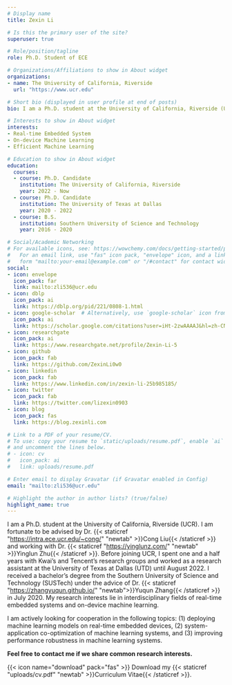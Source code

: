 ```yaml
---
# Display name
title: Zexin Li

# Is this the primary user of the site?
superuser: true

# Role/position/tagline
role: Ph.D. Student of ECE

# Organizations/Affiliations to show in About widget
organizations:
- name: The University of California, Riverside
  url: "https://www.ucr.edu"

# Short bio (displayed in user profile at end of posts)
bio: I am a Ph.D. student at the University of California, Riverside (UCR). I am fortunate to be advised by Dr. Cong Liu and working with Dr. Yinglun Zhu. Before joining UCR, I spent one and a half years with Kwai’s and Tencent’s research groups and worked as a research assistant at the University of Texas at Dallas (UTD) until August 2022. I received a bachelor’s degree from the Southern University of Science and Technology (SUSTech) under the advice of Dr. Yuqun Zhang in July 2020. My research interests include but are not limited to the interdisciplinary fields of real-time embedded systems and on-device machine learning. I am actively looking for cooperation in the following topics - (1) deploying machine learning models on real-time embedded devices, (2) system-application co-optimization of machine learning systems, and (3) improving performance robustness in machine learning systems. Feel free to contact me if we share common research interests.

# Interests to show in About widget
interests:
- Real-time Embedded System
- On-device Machine Learning
- Efficient Machine Learning

# Education to show in About widget
education:
  courses:
  - course: Ph.D. Candidate
    institution: The University of California, Riverside
    year: 2022 - Now
  - course: Ph.D. Candidate
    institution: The University of Texas at Dallas
    year: 2020 - 2022
  - course: B.S.
    institution: Southern University of Science and Technology
    year: 2016 - 2020

# Social/Academic Networking
# For available icons, see: https://wowchemy.com/docs/getting-started/page-builder/#icons
#   For an email link, use "fas" icon pack, "envelope" icon, and a link in the
#   form "mailto:your-email@example.com" or "/#contact" for contact widget.
social:
- icon: envelope
  icon_pack: far
  link: mailto:zli536@ucr.edu
- icon: dblp
  icon_pack: ai
  link: https://dblp.org/pid/221/0808-1.html
- icon: google-scholar  # Alternatively, use `google-scholar` icon from `ai` icon pack
  icon_pack: ai
  link: https://scholar.google.com/citations?user=iHt-2zwAAAAJ&hl=zh-CN
- icon: researchgate
  icon_pack: ai
  link: https://www.researchgate.net/profile/Zexin-Li-5
- icon: github
  icon_pack: fab
  link: https://github.com/ZexinLi0w0
- icon: linkedin
  icon_pack: fab
  link: https://www.linkedin.com/in/zexin-li-25b985185/
- icon: twitter
  icon_pack: fab
  link: https://twitter.com/lizexin0903
- icon: blog
  icon_pack: fas
  link: https://blog.zexinli.com

# Link to a PDF of your resume/CV.
# To use: copy your resume to `static/uploads/resume.pdf`, enable `ai` icons in `params.toml`, 
# and uncomment the lines below.
# - icon: cv
#   icon_pack: ai
#   link: uploads/resume.pdf

# Enter email to display Gravatar (if Gravatar enabled in Config)
email: "mailto:zli536@ucr.edu"

# Highlight the author in author lists? (true/false)
highlight_name: true
---
```

I am a Ph.D. student at the University of California, Riverside (UCR). I am fortunate to be advised by Dr. {{< staticref "https://intra.ece.ucr.edu/~cong/" "newtab" >}}Cong Liu{{< /staticref >}} and working with Dr. {{< staticref "https://yinglunz.com/" "newtab" >}}Yinglun Zhu{{< /staticref >}}. Before joining UCR, I spent one and a half years with Kwai’s and Tencent’s research groups and worked as a research assistant at the University of Texas at Dallas (UTD) until August 2022. I received a bachelor’s degree from the Southern University of Science and Technology (SUSTech) under the advice of Dr. {{< staticref "https://zhangyuqun.github.io/" "newtab">}}Yuqun Zhang{{< /staticref >}} in July 2020.
My research interests lie in interdisciplinary fields of real-time embedded systems and on-device machine learning.

I am actively looking for cooperation in the following topics: (1) deploying machine learning models on real-time embedded devices, (2) system-application co-optimization of machine learning systems, and (3) improving performance robustness in machine learning systems.

<strong>Feel free to contact me if we share common research interests.</strong>

{{< icon name="download" pack="fas" >}} Download my {{< staticref "uploads/cv.pdf" "newtab" >}}Curriculum Vitae{{< /staticref >}}.
